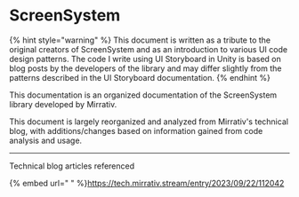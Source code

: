 # ScreenSystem

{% hint style="warning" %}
This document is written as a tribute to the original creators of ScreenSystem and as an introduction to various UI code design patterns. The code I write using UI Storyboard in Unity is based on blog posts by the developers of the library and may differ slightly from the patterns described in the UI Storyboard documentation.
{% endhint %}

This documentation is an organized documentation of the ScreenSystem library developed by Mirrativ.

This document is largely reorganized and analyzed from Mirrativ's technical blog, with additions/changes based on information gained from code analysis and usage.

***

Technical blog articles referenced

{% embed url="
" %}<https://tech.mirrativ.stream/entry/2023/09/22/112042>


